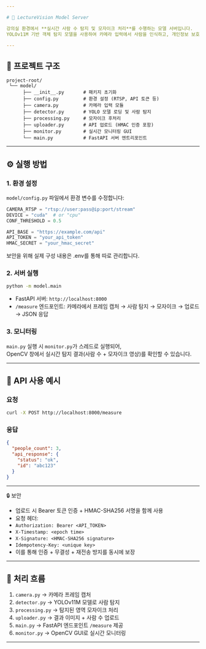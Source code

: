 ```yaml
---

# 📖 LectureVision Model Server

강의실 환경에서 **실시간 사람 수 탐지 및 모자이크 처리**를 수행하는 모델 서버입니다.  
YOLOv11M 기반 객체 탐지 모델을 사용하여 카메라 입력에서 사람을 인식하고, 개인정보 보호를 위해 모자이크 처리한 뒤 API 서버 업로드 기능 및 모니터링 화면을 제공합니다.  

---
```


## 📂 프로젝트 구조
```
project-root/
 └── model/
      ├── __init__.py       # 패키지 초기화
      ├── config.py         # 환경 설정 (RTSP, API 토큰 등)
      ├── camera.py         # 카메라 입력 모듈
      ├── detector.py       # YOLO 모델 로딩 및 사람 탐지
      ├── processing.py     # 모자이크 후처리
      ├── uploader.py       # API 업로드 (HMAC 인증 포함)
      ├── monitor.py        # 실시간 모니터링 GUI
      └── main.py           # FastAPI 서버 엔트리포인트
```

---

## ⚙️ 실행 방법

### 1. 환경 설정
`model/config.py` 파일에서 환경 변수를 수정합니다:
```python
CAMERA_RTSP = "rtsp://user:pass@ip:port/stream"
DEVICE = "cuda"  # or "cpu"
CONF_THRESHOLD = 0.5

API_BASE = "https://example.com/api"
API_TOKEN = "your_api_token"
HMAC_SECRET = "your_hmac_secret"
```
보안을 위해 실제 구성 내용은 .env를 통해 따로 관리합니다.

### 2. 서버 실행
```bash
python -m model.main
```

- FastAPI 서버: `http://localhost:8000`  
- `/measure` 엔드포인트: 카메라에서 프레임 캡처 → 사람 탐지 → 모자이크 → 업로드 → JSON 응답  

### 3. 모니터링
`main.py` 실행 시 `monitor.py`가 스레드로 실행되어,  
OpenCV 창에서 실시간 탐지 결과(사람 수 + 모자이크 영상)를 확인할 수 있습니다.  

---

## 📡 API 사용 예시

### 요청
```bash
curl -X POST http://localhost:8000/measure
```

### 응답
```json
{
  "people_count": 3,
  "api_response": {
    "status": "ok",
    "id": "abc123"
  }
}
```

---

🔒 보안
- 업로드 시 Bearer 토큰 인증 + HMAC-SHA256 서명을 함께 사용
- 요청 헤더:
- `Authorization: Bearer <API_TOKEN>`
- `X-Timestamp: <epoch time>`
- `X-Signature: <HMAC-SHA256 signature>`
- `Idempotency-Key: <unique key>`
- 이를 통해 인증 + 무결성 + 재전송 방지를 동시에 보장 

---

## 👀 처리 흐름
1. `camera.py` → 카메라 프레임 캡처  
2. `detector.py` → YOLOv11M 모델로 사람 탐지  
3. `processing.py` → 탐지된 영역 모자이크 처리  
4. `uploader.py` → 결과 이미지 + 사람 수 업로드  
5. `main.py` → FastAPI 엔드포인트 `/measure` 제공  
6. `monitor.py` → OpenCV GUI로 실시간 모니터링  

---
